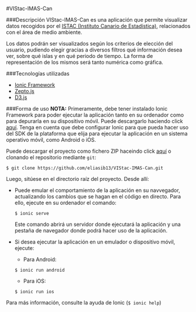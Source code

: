 #VIStac-IMAS-Can

###Descripción
VIStac-IMAS-Can es una aplicación que permite visualizar datos recogidos por el [ISTAC (Instituto Canario de Estadística)][ISTAC], relacionados con el área de medio ambiente.

Los datos podrán ser visualizados según los criterios de elección del usuario, pudiendo elegir gracias a diversos filtros qué información desea ver, sobre qué islas y en qué periodo de tiempo.
La forma de representación de los mismos será tanto numérica como gráfica.

###Tecnologías utilizadas
* [Ionic Framework][Ionic Framework]
* [Zepto.js][Zepto.js]
* [D3.js][D3.js]

###Forma de uso
__NOTA:__ Primeramente, debe tener instalado Ionic Framework para poder ejecutar la aplicación tanto en su ordenador como para depurarla en su dispositivo móvil.
Puede descargarlo haciendo click [aquí][Ionic DL]. Tenga en cuenta que debe configurar Ionic para que pueda hacer uso del SDK de la plataforma que elija para ejecutar la aplicación en un sistema operativo móvil, como Android o iOS.

Puede descargar el proyecto como fichero ZIP haceindo click [aquí][zip] o clonando el repositorio mediante `git`:

```
$ git clone https://github.com/eliasib13/VIStac-IMAS-Can.git
```

Luego, sitúese en el directorio raíz del proyecto. Desde allí:
* Puede emular el comportamiento de la aplicación en su navvegador, actualizando los cambios que se hagan en el código en directo.
  Para ello, ejecute en su ordenador el comando:

  ```
  $ ionic serve
  ```

  Este comando abrirá un servidor donde ejecutará la aplicación y una pestaña de navegador donde podrá hacer uso de la aplicación.

* Si desea ejecutar la aplicación en un emulador o dispositivo móvil, ejecute:
  * Para Android:
  ```
  $ ionic run android
  ```

  * Para iOS:
  ```
  $ ionic run ios
  ```

Para más información, consulte la ayuda de Ionic (`$ ionic help`)



[ISTAC]: http://www.gobiernodecanarias.org/istac/
[Ionic Framework]: http://ionicframework.com/
[Zepto.js]: http://zeptojs.com/
[D3.js]: http://d3js.org/
[Ionic DL]: http://ionicframework.com/getting-started/
[zip]: https://github.com/eliasib13/VIStac-IMAS-Can/archive/master.zip

